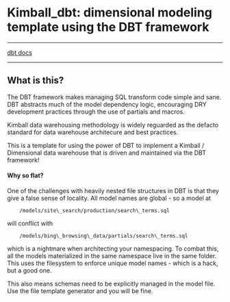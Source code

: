 # Kimball\_dbt: dimensional modeling template using the DBT framework

---
[dbt docs](https://dbt.readme.io/docs)

---

## What is this? 
The DBT framework makes managing SQL transform code simple and sane. DBT abstracts much of the model dependency logic,
encouraging DRY development practices through the use of partials and macros. 

Kimball data warehousing methodology is widely reguarded as the defacto standard for data warehouse architecure and 
best practices. 

This is a template for using the power of DBT to implement a Kimball / Dimensional data warehouse that is driven
and maintained via the DBT framework! 



#### Why so flat? 
One of the challenges with heavily nested file structures in DBT is that they give a false sense of locality. All
model names are global - so a model at 

```
    /models/site\_search/production/search\_terms.sql
``` 

will conflict with

```
    /models/bing\_browsing\_data/partials/search\_terms.sql
```

which is a nightmare when architecting your namespacing. To combat this, all the models materialized in the same 
namespace live in the same folder. This uses the filesystem to enforce unique model names - which is a hack, but 
a good one. 

This also means schemas need to be explicitly managed in the model file. Use the file template generator and you
will be fine. 
